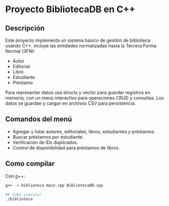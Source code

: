 # Proyecto BibliotecaDB en C++

## Descripción
Este proyecto implementa un sistema básico de gestión de biblioteca usando C++. Incluye las entidades normalizadas hasta la Tercera Forma Normal (3FN):

- Autor
- Editorial
- Libro
- Estudiante
- Préstamo

Para representar datos usa structs y vector para guardar registros en memoria, con un menú interactivo para operaciones CRUD y consultas. Los datos se guardan y cargan en archivos CSV para persistencia.

## Comandos del menú

- Agregar y listar autores, editoriales, libros, estudiantes y préstamos.
- Buscar préstamos por estudiante.
- Verificación de IDs duplicados.
- Control de disponibilidad para préstamos de libros.

## Como compilar

Con g++:
```bash
g++ -o biblioteca main.cpp BibliotecaDB.cpp

## Como ejecutar
./biblioteca
